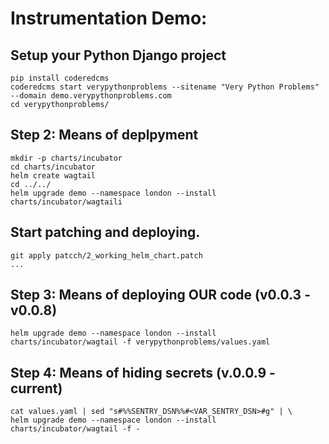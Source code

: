# Instrumentation Demo:

## Setup your Python Django project

    pip install coderedcms
    coderedcms start verypythonproblems --sitename "Very Python Problems" --domain demo.verypythonproblems.com
    cd verypythonproblems/

## Step 2: Means of deplpyment

    mkdir -p charts/incubator
    cd charts/incubator
    helm create wagtail
    cd ../../
    helm upgrade demo --namespace london --install charts/incubator/wagtaili

## Start patching and deploying.

    git apply patcch/2_working_helm_chart.patch
    ...

## Step 3: Means of deploying OUR code (v0.0.3 - v0.0.8)

    helm upgrade demo --namespace london --install charts/incubator/wagtail -f verypythonproblems/values.yaml

## Step 4: Means of hiding secrets (v.0.0.9 - current)

    cat values.yaml | sed "s#%%SENTRY_DSN%%#<VAR_SENTRY_DSN>#g" | \
    helm upgrade demo --namespace london --install charts/incubator/wagtail -f -
